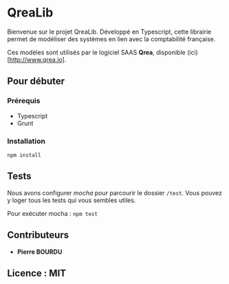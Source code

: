 # QreaLib

Bienvenue sur le projet QreaLib. Développé en Typescript, cette librairie permet de modéliser des systèmes en lien avec la comptabilité française.  

Ces modèles sont utilisés par le logiciel SAAS **Qrea**, disponible (ici)[http://www.qrea.io].

## Pour débuter

### Prérequis

* Typescript
* Grunt

### Installation

`npm install`

## Tests

Nous avons configurer *mocha* pour parcourir le dossier `/test`. Vous pouvez y loger tous les tests qui vous sembles utiles.   

Pour exécuter mocha :
`npm test`

## Contributeurs

* **Pierre BOURDU**

## Licence : MIT